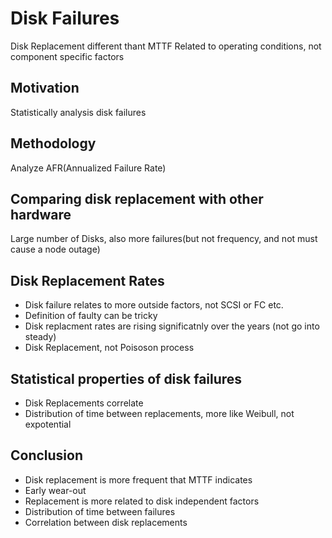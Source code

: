# Disk Failures
Disk Replacement different thant MTTF
Related to operating conditions, not component specific factors

## Motivation 
Statistically analysis disk failures

## Methodology 
Analyze AFR(Annualized Failure Rate) 

## Comparing disk replacement with other hardware
Large number of Disks, also more failures(but not frequency, and not must cause a node outage)

## Disk Replacement Rates 
* Disk failure relates to more outside factors, not SCSI or FC etc. 
* Definition of faulty can be tricky
* Disk replacment rates are rising significatnly over the years (not go into steady)
* Disk Replacement, not Poisoson process 

## Statistical properties of disk failures
* Disk Replacements correlate
* Distribution of time between replacements, more like Weibull, not expotential

## Conclusion 
* Disk replacement is more frequent that MTTF indicates
* Early wear-out
* Replacement is more related to disk independent factors
* Distribution of time between failures
* Correlation between disk replacements

## 